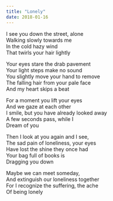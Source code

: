 ```yaml
---
title: "Lonely"
date: 2018-01-16	
---
```


I see you down the street, alone  
Walking slowly towards me  
In the cold hazy wind  
That twirls your hair lightly

Your eyes stare the drab pavement  
Your light steps make no sound  
You slightly move your hand to remove  
The falling hair from your pale face  
And my heart skips a beat

For a moment you lift your eyes  
And we gaze at each other  
I smile, but you have already looked away  
A few seconds pass, while I  
Dream of you

Then I look at you again and I see,  
The sad pain of loneliness, your eyes  
Have lost the shine they once had  
Your bag full of books is  
Dragging you down

Maybe we can meet someday,  
And extinguish our loneliness together  
For I recognize the suffering, the ache  
Of being lonely
